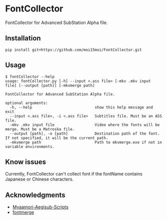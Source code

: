 # FontCollector
FontCollector for Advanced SubStation Alpha file.
## Installation
```text
pip install git+https://github.com/moi15moi/FontCollector.git
```

## Usage

```text
$ fontCollector --help
usage: fontCollector.py [-h] --input <.ass file> [-mkv .mkv input file] [--output [path]] [-mkvmerge path]

FontCollector for Advanced SubStation Alpha file.

optional arguments:
  -h, --help            				show this help message and exit
  --input <.ass file>, -i <.ass file>	Subtitles file. Must be an ASS file.
  -mkv .mkv input file  				Video where the fonts will be merge. Must be a Matroska file.
  --output [path], -o [path]			Destination path of the font. If not specified, it will be the current path.
  -mkvmerge path        				Path to mkvmerge.exe if not in variable environments.
```

## Know issues
Currently, FontCollector can't collect font if the fontName contains Japanese or Chinese characters.

## Acknowledgments
 - [Myaamori-Aegisub-Scripts](https://github.com/TypesettingTools/Myaamori-Aegisub-Scripts)
 - [fontmerge](https://github.com/WheneverDev/fontmerge)

